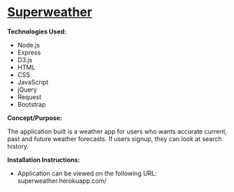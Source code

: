 # [Superweather](superweather.herokuapp.com/)

**Technologies Used:**
- Node.js
- Express
- D3.js
- HTML
- CSS
- JavaScript
- jQuery
- Request
- Bootstrap

**Concept/Purpose:**

The application built is a weather app for users who wants accurate current, past and future weather forecasts.  If users signup, they can look at search history.  

**Installation Instructions:**
- Application can be viewed on the following URL: superweather.herokuapp.com/

